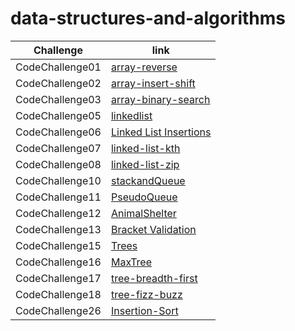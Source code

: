 # data-structures-and-algorithms

| Challenge     | link |
| ----------- | ----------- |
| CodeChallenge01  | [array-reverse](https://hashem98.github.io/data-structures-and-algorithms/Java/array-reverse)       |
| CodeChallenge02  | [array-insert-shift](https://hashem98.github.io/data-structures-and-algorithms/Java/insertShiftArray/insertShiftArray)       |
| CodeChallenge03  | [array-binary-search](https://hashem98.github.io/data-structures-and-algorithms/Java/array-binary-search/array-binary-search)       |
| CodeChallenge05  | [linkedlist](https://hashem98.github.io/data-structures-and-algorithms/Java/linkedlist/linkedList)       |
| CodeChallenge06  | [Linked List Insertions](https://hashem98.github.io/data-structures-and-algorithms/Java/linkedlist/linked-list-insertions)       |
| CodeChallenge07  | [linked-list-kth](https://hashem98.github.io/data-structures-and-algorithms/Java/linkedlist/kthFromEnd)       |
| CodeChallenge08  | [linked-list-zip](https://hashem98.github.io/data-structures-and-algorithms/Java/linkedlist/linkedListZip)       |
| CodeChallenge10  | [stackandQueue](https://hashem98.github.io/data-structures-and-algorithms/Java/StackandQueue/stackandQueue)       |
| CodeChallenge11  | [PseudoQueue](https://hashem98.github.io/data-structures-and-algorithms/Java/StackandQueue/PseudoQueue)       |
| CodeChallenge12  | [AnimalShelter](https://hashem98.github.io/data-structures-and-algorithms/Java/StackandQueue/AnimalShelter)       |
| CodeChallenge13  | [Bracket Validation](https://hashem98.github.io/data-structures-and-algorithms/Java/StackandQueue/bracketValidation)       |
| CodeChallenge15  | [Trees](https://hashem98.github.io/data-structures-and-algorithms/Java/BinaryTree/README)       |
| CodeChallenge16  | [MaxTree](https://hashem98.github.io/data-structures-and-algorithms/Java/BinaryTree/tree-max)       |
| CodeChallenge17  | [tree-breadth-first](https://hashem98.github.io/data-structures-and-algorithms/Java/BinaryTree/tree-breadth-first)       |
| CodeChallenge18  | [tree-fizz-buzz](https://hashem98.github.io/data-structures-and-algorithms/Java/tree-fizz-buzz/tree-fizz-buzz)       |
| CodeChallenge26  | [Insertion-Sort](https://hashem98.github.io/data-structures-and-algorithms/Java/Sort/Insertion-Sort)       |





    



